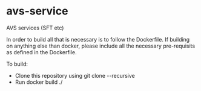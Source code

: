 # avs-service
AVS services (SFT etc)

In order to build all that is necessary is to follow the Dockerfile.
If building on anything else than docker, please include all the necessary
pre-requisits as defined in the Dockerfile.

To build:
- Clone this repository using git clone --recursive
- Run docker build ./


